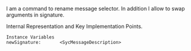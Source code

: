I am a command to rename message selector.
In addition I allow to swap arguments in signature.
 
Internal Representation and Key Implementation Points.

    Instance Variables
	newSignature:		<SycMessageDescription>